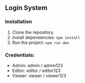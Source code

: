 ## Login System

### Installation

1. Clone the repository.
2. Install dependencies: `npm install`
3. Run the project: `npm run dev`

### Credentials:

- Admin: admin / admin123
- Editor: editor / editor123
- Viewer: viewer / viewer123

